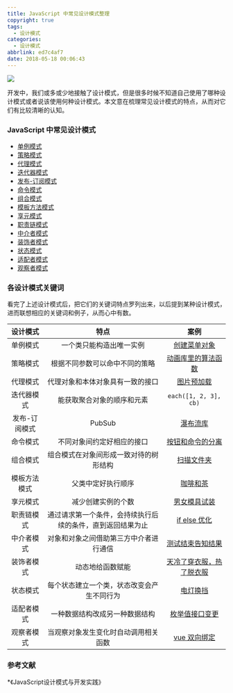 ```yaml
---
title: JavaScript 中常见设计模式整理
copyright: true
tags:
  - 设计模式
categories:
  - 设计模式
abbrlink: ed7c4af7
date: 2018-05-18 00:06:43
---
```


![](http://with.muyunyun.cn/27217012b15ee9b788f2103ddbc30c30.jpg-muyy)

开发中，我们或多或少地接触了设计模式，但是很多时候不知道自己使用了哪种设计模式或者说该使用何种设计模式。本文意在梳理常见设计模式的特点，从而对它们有比较清晰的认知。

<!--more-->

### JavaScript 中常见设计模式

* [单例模式](https://github.com/MuYunyun/blog/blob/master/BasicSkill/设计模式/单例模式.md)
* [策略模式](https://github.com/MuYunyun/blog/blob/master/BasicSkill/设计模式/策略模式.md)
* [代理模式](https://github.com/MuYunyun/blog/blob/master/BasicSkill/设计模式/代理模式.md)
* [迭代器模式](https://github.com/MuYunyun/blog/blob/master/BasicSkill/设计模式/迭代器模式.md)
* [发布-订阅模式](https://github.com/MuYunyun/blog/blob/master/BasicSkill/设计模式/发布订阅模式.md)
* [命令模式](https://github.com/MuYunyun/blog/blob/master/BasicSkill/设计模式/命令模式.md)
* [组合模式](https://github.com/MuYunyun/blog/blob/master/BasicSkill/设计模式/组合模式.md)
* [模板方法模式](https://github.com/MuYunyun/blog/blob/master/BasicSkill/设计模式/模板方法模式.md)
* [享元模式](https://github.com/MuYunyun/blog/blob/master/BasicSkill/设计模式/享元模式.md)
* [职责链模式](https://github.com/MuYunyun/blog/blob/master/BasicSkill/设计模式/职责链模式.md)
* [中介者模式](https://github.com/MuYunyun/blog/blob/master/BasicSkill/设计模式/中介者模式.md)
* [装饰者模式](https://github.com/MuYunyun/blog/blob/master/BasicSkill/设计模式/装饰者模式.md)
* [状态模式](https://github.com/MuYunyun/blog/blob/master/BasicSkill/设计模式/状态模式.md)
* [适配者模式](https://github.com/MuYunyun/blog/blob/master/BasicSkill/设计模式/适配者模式.md)
* [观察者模式](https://github.com/MuYunyun/blog/blob/master/BasicSkill/设计模式/观察者模式.md)

### 各设计模式关键词

看完了上述设计模式后，把它们的关键词特点罗列出来，以后提到某种设计模式，进而联想相应的关键词和例子，从而心中有数。

| 设计模式 | 特点 | 案例 |
| :-: | :-: | :-: |
|单例模式|一个类只能构造出唯一实例|[创建菜单对象](https://github.com/MuYunyun/blog/blob/master/BasicSkill/设计模式/单例模式.md)|
|策略模式|根据不同参数可以命中不同的策略|[动画库里的算法函数](https://github.com/MuYunyun/blog/blob/master/BasicSkill/设计模式/策略模式.md)|
|代理模式|代理对象和本体对象具有一致的接口|[图片预加载](https://github.com/MuYunyun/blog/blob/master/BasicSkill/设计模式/代理模式.md)|
|迭代器模式|能获取聚合对象的顺序和元素|`each([1, 2, 3], cb)`|
|发布-订阅模式|PubSub|[瀑布流库](https://github.com/MuYunyun/waterfall/blob/0f229c1a2881d26166b92aa746b7f892af59c28f/waterfall.js#L8)|
|命令模式|不同对象间约定好相应的接口|[按钮和命令的分离](https://github.com/MuYunyun/blog/blob/master/BasicSkill/设计模式/命令模式.md)|
|组合模式|组合模式在对象间形成一致对待的树形结构|[扫描文件夹](https://github.com/MuYunyun/blog/blob/master/BasicSkill/设计模式/组合模式.md)|
|模板方法模式|父类中定好执行顺序|[咖啡和茶](https://github.com/MuYunyun/blog/blob/master/BasicSkill/设计模式/模板方法模式.md)|
|享元模式|减少创建实例的个数|[男女模具试装](https://github.com/MuYunyun/blog/blob/master/BasicSkill/设计模式/享元模式.md)|
|职责链模式|通过请求第一个条件，会持续执行后续的条件，直到返回结果为止|[if else 优化](https://github.com/MuYunyun/blog/blob/master/BasicSkill/设计模式/职责链模式.md)|
|中介者模式|对象和对象之间借助第三方中介者进行通信|[测试结束告知结果](https://github.com/MuYunyun/blog/blob/master/BasicSkill/设计模式/中介者模式.md)|
|装饰者模式|动态地给函数赋能|[天冷了穿衣服，热了脱衣服](https://github.com/MuYunyun/blog/blob/master/BasicSkill/设计模式/装饰者模式.md)|
|状态模式|每个状态建立一个类，状态改变会产生不同行为|[电灯换挡](https://github.com/MuYunyun/blog/blob/master/BasicSkill/设计模式/状态模式.md)|
|适配者模式|一种数据结构改成另一种数据结构|[枚举值接口变更](https://github.com/MuYunyun/blog/blob/master/BasicSkill/设计模式/适配者模式.md)|
|观察者模式|当观察对象发生变化时自动调用相关函数|[vue 双向绑定](https://github.com/MuYunyun/blog/issues/11)|

### 参考文献

*《JavaScript设计模式与开发实践》